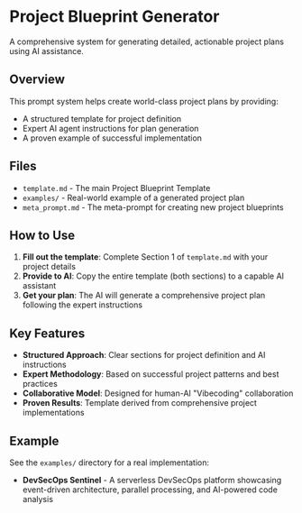 # Project Blueprint Generator

A comprehensive system for generating detailed, actionable project plans using AI assistance.

## Overview

This prompt system helps create world-class project plans by providing:
- A structured template for project definition
- Expert AI agent instructions for plan generation
- A proven example of successful implementation

## Files

- `template.md` - The main Project Blueprint Template
- `examples/` - Real-world example of a generated project plan
- `meta_prompt.md` - The meta-prompt for creating new project blueprints

## How to Use

1. **Fill out the template**: Complete Section 1 of `template.md` with your project details
2. **Provide to AI**: Copy the entire template (both sections) to a capable AI assistant
3. **Get your plan**: The AI will generate a comprehensive project plan following the expert instructions

## Key Features

- **Structured Approach**: Clear sections for project definition and AI instructions
- **Expert Methodology**: Based on successful project patterns and best practices
- **Collaborative Model**: Designed for human-AI "Vibecoding" collaboration
- **Proven Results**: Template derived from comprehensive project implementations

## Example

See the `examples/` directory for a real implementation:
- **DevSecOps Sentinel** - A serverless DevSecOps platform showcasing event-driven architecture, parallel processing, and AI-powered code analysis 